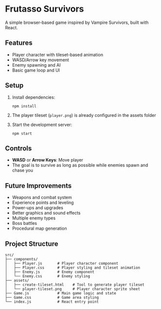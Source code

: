 # Frutasso Survivors

A simple browser-based game inspired by Vampire Survivors, built with React.

## Features

- Player character with tileset-based animation
- WASD/Arrow key movement
- Enemy spawning and AI
- Basic game loop and UI

## Setup

1. Install dependencies:
   ```
   npm install
   ```

2. The player tileset (`player.png`) is already configured in the assets folder

3. Start the development server:
   ```
   npm start
   ```

## Controls

- **WASD** or **Arrow Keys**: Move player
- The goal is to survive as long as possible while enemies spawn and chase you

## Future Improvements

- Weapons and combat system
- Experience points and leveling
- Power-ups and upgrades
- Better graphics and sound effects
- Multiple enemy types
- Boss battles
- Procedural map generation

## Project Structure

```
src/
├── components/
│   ├── Player.js       # Player character component
│   ├── Player.css      # Player styling and tileset animation
│   ├── Enemy.js        # Enemy component
│   └── Enemy.css       # Enemy styling
├── assets/
│   ├── create-tileset.html    # Tool to generate player tileset
│   └── player-tileset.png     # Player character sprite sheet
├── Game.js             # Main game logic and state
├── Game.css            # Game area styling
└── index.js            # React entry point
```